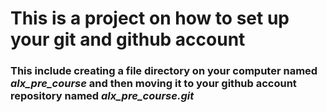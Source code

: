 # This is a project on how to set up your git and github account
### This include creating a file directory on your computer named *alx_pre_course* and then moving it to your github account repository named *alx_pre_course.git*